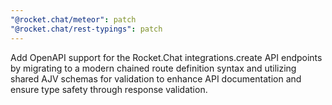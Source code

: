 ```yaml
---
"@rocket.chat/meteor": patch
"@rocket.chat/rest-typings": patch
---
```


Add OpenAPI support for the Rocket.Chat integrations.create API endpoints by migrating to a modern chained route definition syntax and utilizing shared AJV schemas for validation to enhance API documentation and ensure type safety through response validation.
